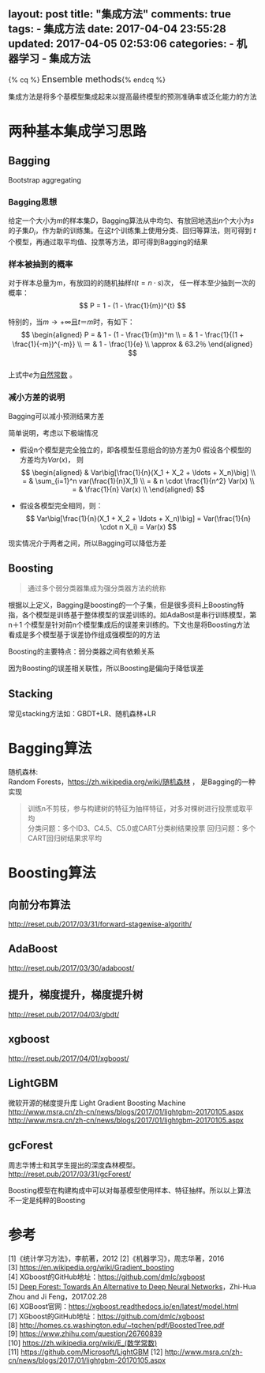 layout: post
title: "集成方法"
comments: true
tags:
	- 集成方法
date:  2017-04-04 23:55:28
updated: 2017-04-05 02:53:06
categories:
    - 机器学习
    - 集成方法
---

{% cq %} <font size=4>Ensemble methods</font>{% endcq %}

集成方法是将多个基模型集成起来以提高最终模型的预测准确率或泛化能力的方法
<!-- more --> 

# 两种基本集成学习思路

## Bagging  
Bootstrap aggregating  

### Bagging思想  

>
给定一个大小为$m$的样本集$D$，Bagging算法从中均匀、有放回地选出$n$个大小为$s$的子集$D_{i}$，作为新的训练集。在这$t$个训练集上使用分类、回归等算法，则可得到 $t$个模型，再通过取平均值、投票等方法，即可得到Bagging的结果

### 样本被抽到的概率  

对于样本总量为m，有放回的的随机抽样$t(t =n \cdot s)$次， 任一样本至少抽到一次的概率：
$$
P = 1 - (1 - \frac{1}{m})^{t}
$$

特别的，当$m \rightarrow +\infty$且$t＝m$时，有如下：
$$
\begin{aligned}
P = & 1 - (1 - \frac{1}{m})^m \\
= & 1 - \frac{1}{(1 + \frac{1}{-m})^{-m}} \\
＝ & 1 - \frac{1}{e} \\
\approx & 63.2％ 
\end{aligned}
$$  
上式中$e$为[自然常数](https://zh.wikipedia.org/wiki/E_(数学常数)) 。

### 减小方差的说明
Bagging可以减小预测结果方差

简单说明，考虑以下极端情况

* 假设n个模型是完全独立的，即各模型任意组合的协方差为0
	假设各个模型的方差均为$Var(x)$， 则
	$$
	\begin{aligned}
	& Var\big[\frac{1}{n}(X_1 + X_2 + \ldots + X_n)\big]  \\
	= & \sum_{i=1}^n var(\frac{1}{n}X_1) \\
	= & n \cdot \frac{1}{n^2} Var(x) \\
	= & \frac{1}{n} Var(x) \\
	\end{aligned}
	$$

* 假设各模型完全相同，则：
$$
Var\big[\frac{1}{n}(X_1 + X_2 + \ldots + X_n)\big] = Var(\frac{1}{n} \cdot n X_i) = Var(x)
$$  

现实情况介于两者之间，所以Bagging可以降低方差


## Boosting  
> 通过多个弱分类器集成为强分类器方法的统称 

根据以上定义，Bagging是boosting的一个子集，但是很多资料上Boosting特指，各个模型是训练基于整体模型的误差训练的。如AdaBost是串行训练模型，第n＋1
个模型是针对前n个模型集成后的误差来训练的。下文也是将Boosting方法看成是多个模型基于误差协作组成强模型的的方法

Boosting的主要特点：弱分类器之间有依赖关系

因为Boosting的误差相关联性，所以Boosting是偏向于降低误差

## Stacking

常见stacking方法如：GBDT+LR、随机森林+LR


# Bagging算法
随机森林:  
Random Forests，<https://zh.wikipedia.org/wiki/随机森林> ， 是Bagging的一种实现 

> 训练n不剪枝，参与构建树的特征为抽样特征，对多对棵树进行投票或取平均  
> 分类问题：多个ID3、C4.5、C5.0或CART分类树结果投票 
> 回归问题：多个CART回归树结果求平均  

# Boosting算法  
## 向前分布算法  
 <http://reset.pub/2017/03/31/forward-stagewise-algorith/>  

## AdaBoost    
<http://reset.pub/2017/03/30/adaboost/>   

## 提升，梯度提升，梯度提升树  
<http://reset.pub/2017/04/03/gbdt/>   

## xgboost  
<http://reset.pub/2017/04/01/xgboost/>  

## LightGBM  
微软开源的梯度提升库
Light Gradient Boosting Machine  
<http://www.msra.cn/zh-cn/news/blogs/2017/01/lightgbm-20170105.aspx>  
<http://www.msra.cn/zh-cn/news/blogs/2017/01/lightgbm-20170105.aspx>  

## gcForest  
周志华博士和其学生提出的深度森林模型。
<http://reset.pub/2017/03/31/gcForest/>  

Boosting模型在构建构成中可以对每基模型使用样本、特征抽样。所以以上算法不一定是纯粹的Boosting



# 参考 
[1]《统计学习方法》，李航著，2012 
[2]《机器学习》，周志华著，2016  
[3] https://en.wikipedia.org/wiki/Gradient_boosting  
[4] XGboost的GitHub地址：<https://github.com/dmlc/xgboost>   
\[5\] [Deep Forest: Towards An Alternative to Deep Neural Networks](https://arxiv.org/pdf/1702.08835.pdf)，Zhi-Hua Zhou and Ji Feng，2017.02.28  
[6] XGBoost官网：<https://xgboost.readthedocs.io/en/latest/model.html>  
[7] XGboost的GitHub地址：<https://github.com/dmlc/xgboost>  
[8] <http://homes.cs.washington.edu/~tqchen/pdf/BoostedTree.pdf>  
[9] <https://www.zhihu.com/question/26760839>  
[10] <https://zh.wikipedia.org/wiki/E_(数学常数)>  
[11] <https://github.com/Microsoft/LightGBM>
[12] <http://www.msra.cn/zh-cn/news/blogs/2017/01/lightgbm-20170105.aspx>


